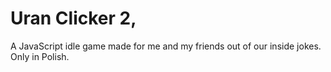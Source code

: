 # Uran Clicker 2,
A JavaScript idle game made for me and my friends out of our inside jokes. Only in Polish.
